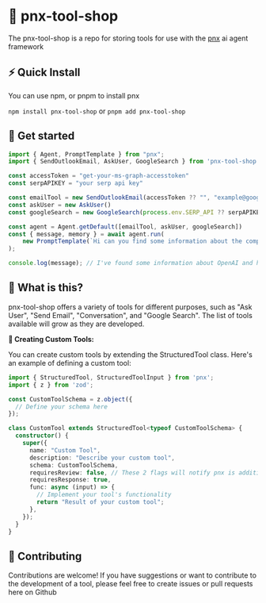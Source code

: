 # 🔧 pnx-tool-shop

The pnx-tool-shop is a repo for storing tools for use with the [pnx](https://github.com/JTCorrin/pnx) ai agent framework


## ⚡️ Quick Install

You can use npm, or pnpm to install pnx

`npm install pnx-tool-shop` or `pnpm add pnx-tool-shop`

## 🚀 Get started

```typescript
import { Agent, PromptTemplate } from "pnx";
import { SendOutlookEmail, AskUser, GoogleSearch } from 'pnx-tool-shop'

const accessToken = "get-your-ms-graph-accesstoken"
const serpAPIKEY = "your serp api key"

const emailTool = new SendOutlookEmail(accessToken ?? "", "example@google.com")
const askUser = new AskUser()
const googleSearch = new GoogleSearch(process.env.SERP_API ?? serpAPIKEY)

const agent = Agent.getDefault([emailTool, askUser, googleSearch])
const { message, memory } = await agent.run(
    new PromptTemplate(`Hi can you find some information about the company OpenAI for me? Send the info via email to me at me@mydomain.com`)
);

console.log(message); // I've found some information about OpenAI and have sent it in an email to your provided address. You should have it in your inbox shortly. Please let me know if you need any further information!

```

## 🤔 What is this?

pnx-tool-shop offers a variety of tools for different purposes, such as "Ask User", "Send Email", "Conversation", and "Google Search". The list of tools available will grow as they are developed.


**📃 Creating Custom Tools:**

You can create custom tools by extending the StructuredTool class. Here's an example of defining a custom tool:

```typescript
import { StructuredTool, StructuredToolInput } from 'pnx';
import { z } from 'zod';

const CustomToolSchema = z.object({
  // Define your schema here
});

class CustomTool extends StructuredTool<typeof CustomToolSchema> {
  constructor() {
    super({
      name: "Custom Tool",
      description: "Describe your custom tool",
      schema: CustomToolSchema,
      requiresReview: false, // These 2 flags will notify pnx is additional steps need to be taken once this tool has been used
      requiresResponse: true,
      func: async (input) => {
        // Implement your tool's functionality
        return "Result of your custom tool";
      },
    });
  }
}
```

## 💁 Contributing

Contributions are welcome! If you have suggestions or want to contribute to the development of a tool, please feel free to create issues or pull requests here on Github